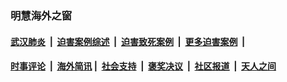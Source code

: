 
### 明慧海外之窗

####  [武汉肺炎](indexes/365.md?t=02132200) &nbsp;|&nbsp;  [迫害案例综述](indexes/328.md?t=02132200) &nbsp;|&nbsp; [迫害致死案例](indexes/277.md?t=02132200)  &nbsp;|&nbsp; [更多迫害案例](indexes/81.md?t=02132200)  &nbsp;|&nbsp; 
####  [时事评论](indexes/19.md?t=02132200) &nbsp;|&nbsp; [海外简讯](indexes/245.md?t=02132200)&nbsp;|&nbsp;  [社会支持](indexes/140.md?t=02132200) &nbsp;|&nbsp; [褒奖决议](indexes/282.md?t=02132200) &nbsp;|&nbsp; [社区报道](indexes/91.md?t=02132200)  &nbsp;|&nbsp; [天人之间](indexes/78.md?t=02132200) 

